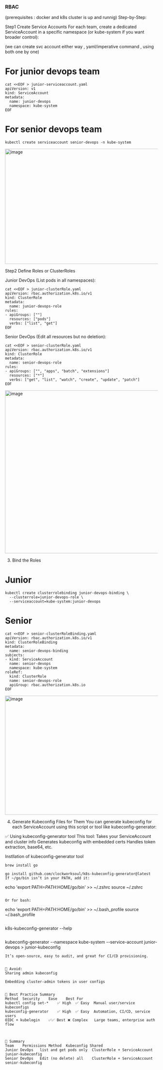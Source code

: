 ### RBAC ####
(prerequisites : docker and k8s cluster is up and runnig)
Step-by-Step:

Step1 Create Service Accounts
For each team, create a dedicated ServiceAccount in a specific namespace (or kube-system if you want broader control):

(we can create svc account either way , yaml/imperative command , using both one by one)
# For junior devops team
```
cat <<EOF > junior-serviceaccount.yaml
apiVersion: v1
kind: ServiceAccount
metadata:
  name: junior-devops
  namespace: kube-system
EOF

```

# For senior devops team

```
kubectl create serviceaccount senior-devops -n kube-system
```

<img width="923" height="378" alt="image" src="https://github.com/user-attachments/assets/ba04b7c2-4a51-404c-9724-fa3490eea79a" />


Step2 Define Roles or ClusterRoles

Junior DevOps (List pods in all namespaces):

```
cat <<EOF > junior-clusterRole.yaml
apiVersion: rbac.authorization.k8s.io/v1
kind: ClusterRole
metadata:
  name: junior-devops-role
rules:
- apiGroups: [""]
  resources: ["pods"]
  verbs: ["list", "get"]
EOF
```

Senior DevOps (Edit all resources but no deletion):

```
cat <<EOF > senior-clusterRole.yaml
apiVersion: rbac.authorization.k8s.io/v1
kind: ClusterRole
metadata:
  name: senior-devops-role
rules:
- apiGroups: ["", "apps", "batch", "extensions"]
  resources: ["*"]
  verbs: ["get", "list", "watch", "create", "update", "patch"]
EOF
```

<img width="850" height="535" alt="image" src="https://github.com/user-attachments/assets/3c59d68a-a1e2-421f-8d8a-ee77750b0914" />


3. Bind the Roles

# Junior
```
kubectl create clusterrolebinding junior-devops-binding \
  --clusterrole=junior-devops-role \
  --serviceaccount=kube-system:junior-devops
```

# Senior
```
cat <<EOF > senior-clusterRoleBinding.yaml
apiVersion: rbac.authorization.k8s.io/v1
kind: ClusterRoleBinding
metadata:
  name: senior-devops-binding
subjects:
- kind: ServiceAccount
  name: senior-devops
  namespace: kube-system
roleRef:
  kind: ClusterRole
  name: senior-devops-role
  apiGroup: rbac.authorization.k8s.io
EOF
```

<img width="941" height="391" alt="image" src="https://github.com/user-attachments/assets/834e4959-e61b-4a5b-9dea-c7e99cfcbcab" />

  
4. Generate Kubeconfig Files for Them
You can generate kubeconfig for each ServiceAccount using this script or tool like kubeconfig-generator:

✅ Using kubeconfig-generator tool
This tool:
Takes your ServiceAccount and cluster info
Generates kubeconfig with embedded certs
Handles token extraction, base64, etc.

Instllation of kubeconfig-generator tool

```
brew install go
```

```
go install github.com/clockworksoul/k8s-kubeconfig-generator@latest
If ~/go/bin isn’t in your PATH, add it:
```
echo 'export PATH=$PATH:$HOME/go/bin' >> ~/.zshrc
source ~/.zshrc
```

Or for bash:
```
echo 'export PATH=$PATH:$HOME/go/bin' >> ~/.bash_profile
source ~/.bash_profile
```

```
k8s-kubeconfig-generator --help
```

```
kubeconfig-generator --namespace kube-system --service-account junior-devops > junior-kubeconfig
```
It’s open-source, easy to audit, and great for CI/CD provisioning.


🚫 Avoid:
Sharing admin kubeconfig

Embedding cluster-admin tokens in user configs


🔐 Best Practice Summary
Method	Security	Ease	Best For
kubectl config set-*	✅ High	✅ Easy	Manual user/service kubeconfigs
kubeconfig-generator	✅ High	✅ Easy	Automation, CI/CD, service users
OIDC + kubelogin	✅✅ Best	❌ Complex	Large teams, enterprise auth flow



🔐 Summary
Team	Permissions	Method	Kubeconfig Shared
Junior DevOps	list and get pods only	ClusterRole + ServiceAccount	junior-kubeconfig
Senior DevOps	Edit (no delete) all	ClusterRole + ServiceAccount	senior-kubeconfig
